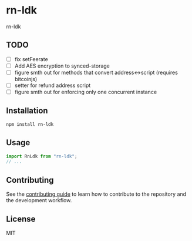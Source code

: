 # rn-ldk

rn-ldk

## TODO

* [ ] fix setFeerate
* [ ] Add AES encryption to synced-storage
* [ ] figure smth out for methods that convert address<->script (requires bitcoinjs)
* [ ] setter for refund address script
* [ ] figure smth out for enforcing only one concurrent instance

## Installation

```sh
npm install rn-ldk
```

## Usage

```js
import RnLdk from "rn-ldk";
// ...
```

## Contributing

See the [contributing guide](CONTRIBUTING.md) to learn how to contribute to the repository and the development workflow.

## License

MIT
